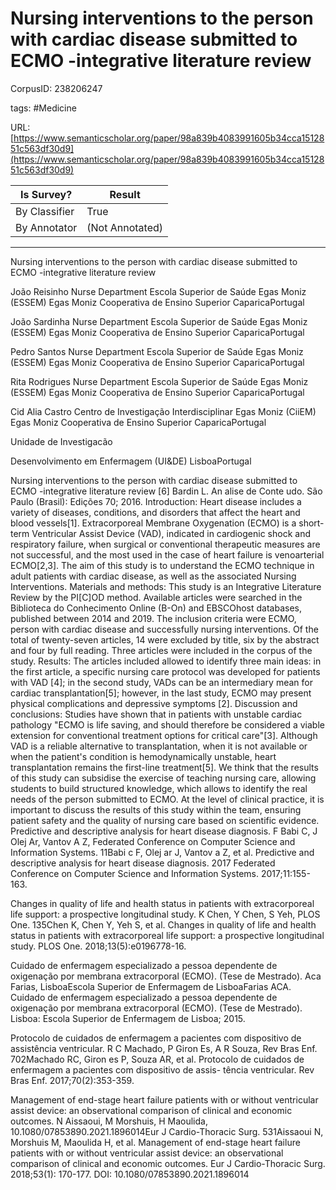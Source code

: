 # Nursing interventions to the person with cardiac disease submitted to ECMO -integrative literature review

CorpusID: 238206247
 
tags: #Medicine

URL: [https://www.semanticscholar.org/paper/98a839b4083991605b34cca1512851c563df30d9](https://www.semanticscholar.org/paper/98a839b4083991605b34cca1512851c563df30d9)
 
| Is Survey?        | Result          |
| ----------------- | --------------- |
| By Classifier     | True |
| By Annotator      | (Not Annotated) |

---

Nursing interventions to the person with cardiac disease submitted to ECMO -integrative literature review


João Reisinho 
Nurse Department
Escola Superior de Saúde Egas Moniz (ESSEM)
Egas Moniz Cooperativa de Ensino Superior
CaparicaPortugal

João Sardinha 
Nurse Department
Escola Superior de Saúde Egas Moniz (ESSEM)
Egas Moniz Cooperativa de Ensino Superior
CaparicaPortugal

Pedro Santos 
Nurse Department
Escola Superior de Saúde Egas Moniz (ESSEM)
Egas Moniz Cooperativa de Ensino Superior
CaparicaPortugal

Rita Rodrigues 
Nurse Department
Escola Superior de Saúde Egas Moniz (ESSEM)
Egas Moniz Cooperativa de Ensino Superior
CaparicaPortugal

Cid Alia Castro 
Centro de Investigação Interdisciplinar Egas Moniz (CiiEM)
Egas Moniz Cooperativa de Ensino Superior
CaparicaPortugal

Unidade de Investigacão



Desenvolvimento em Enfermagem (UI&DE)
LisboaPortugal

Nursing interventions to the person with cardiac disease submitted to ECMO -integrative literature review
[6] Bardin L. An alise de Conte udo. São Paulo (Brasil): Edições 70; 2016.
Introduction: Heart disease includes a variety of diseases, conditions, and disorders that affect the heart and blood vessels[1]. Extracorporeal Membrane Oxygenation (ECMO) is a short-term Ventricular Assist Device (VAD), indicated in cardiogenic shock and respiratory failure, when surgical or conventional therapeutic measures are not successful, and the most used in the case of heart failure is venoarterial ECMO[2,3]. The aim of this study is to understand the ECMO technique in adult patients with cardiac disease, as well as the associated Nursing Interventions. Materials and methods: This study is an Integrative Literature Review by the PI[C]OD method. Available articles were searched in the Biblioteca do Conhecimento Online (B-On) and EBSCOhost databases, published between 2014 and 2019. The inclusion criteria were ECMO, person with cardiac disease and successfully nursing interventions. Of the total of twenty-seven articles, 14 were excluded by title, six by the abstract and four by full reading. Three articles were included in the corpus of the study. Results: The articles included allowed to identify three main ideas: in the first article, a specific nursing care protocol was developed for patients with VAD [4]; in the second study, VADs can be an intermediary mean for cardiac transplantation[5]; however, in the last study, ECMO may present physical complications and depressive symptoms [2]. Discussion and conclusions: Studies have shown that in patients with unstable cardiac pathology "ECMO is life saving, and should therefore be considered a viable extension for conventional treatment options for critical care"[3]. Although VAD is a reliable alternative to transplantation, when it is not available or when the patient's condition is hemodynamically unstable, heart transplantation remains the first-line treatment[5]. We think that the results of this study can subsidise the exercise of teaching nursing care, allowing students to build structured knowledge, which allows to identify the real needs of the person submitted to ECMO. At the level of clinical practice, it is important to discuss the results of this study within the team, ensuring patient safety and the quality of nursing care based on scientific evidence.
Predictive and descriptive analysis for heart disease diagnosis. F Babi C, J Olej Ar, Vantov A Z, Federated Conference on Computer Science and Information Systems. 11Babi c F, Olej ar J, Vantov a Z, et al. Predictive and descriptive analysis for heart disease diagnosis. 2017 Federated Conference on Computer Science and Information Systems. 2017;11:155-163.

Changes in quality of life and health status in patients with extracorporeal life support: a prospective longitudinal study. K Chen, Y Chen, S Yeh, PLOS One. 135Chen K, Chen Y, Yeh S, et al. Changes in quality of life and health status in patients with extracorporeal life support: a prospective longitudinal study. PLOS One. 2018;13(5):e0196778-16.

Cuidado de enfermagem especializado a pessoa dependente de oxigenação por membrana extracorporal (ECMO). (Tese de Mestrado). Aca Farias, LisboaEscola Superior de Enfermagem de LisboaFarias ACA. Cuidado de enfermagem especializado a pessoa dependente de oxigenação por membrana extracorporal (ECMO). (Tese de Mestrado). Lisboa: Escola Superior de Enfermagem de Lisboa; 2015.

Protocolo de cuidados de enfermagem a pacientes com dispositivo de assistência ventricular. R C Machado, P Giron Es, A R Souza, Rev Bras Enf. 702Machado RC, Giron es P, Souza AR, et al. Protocolo de cuidados de enfermagem a pacientes com dispositivo de assis- tência ventricular. Rev Bras Enf. 2017;70(2):353-359.

Management of end-stage heart failure patients with or without ventricular assist device: an observational comparison of clinical and economic outcomes. N Aissaoui, M Morshuis, H Maoulida, 10.1080/07853890.2021.1896014Eur J Cardio-Thoracic Surg. 531Aissaoui N, Morshuis M, Maoulida H, et al. Management of end-stage heart failure patients with or without ventricular assist device: an observational comparison of clinical and economic outcomes. Eur J Cardio-Thoracic Surg. 2018;53(1): 170-177. DOI: 10.1080/07853890.2021.1896014